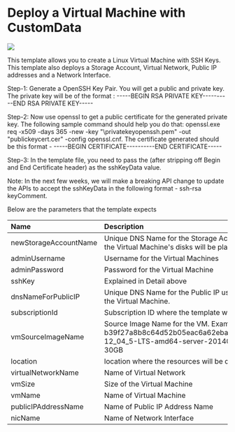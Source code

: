 # Deploy a Virtual Machine with CustomData

<a href="https://azuredeploy.net/" target="_blank">
    <img src="http://azuredeploy.net/deploybutton.png"/>
</a>

This template allows you to create a Linux Virtual Machine with SSH Keys. This template also deploys a Storage Account, Virtual Network, Public IP addresses and a Network Interface.

Step-1: Generate a OpenSSH Key Pair. You will get a public and private key. The private key will be of the format : -----BEGIN RSA PRIVATE KEY-----<base64encodedprivatekey>-----END RSA PRIVATE KEY-----

Step-2: Now use openssl to get a public certificate for the generated private key. The following sample command should help you do that: openssl.exe req -x509 -days 365 -new -key "<Path>\privatekeyopenssh.pem" -out "publickeycert.cer" -config openssl.cnf. The certificate generated should be this format - -----BEGIN CERTIFICATE-----<base64encodedpublickey>-----END CERTIFICATE-----

Step-3: In the template file, you need to pass the <base64encodedpublickey> (after stripping off Begin and End Certificate header) as the sshKeyData value.

Note: In the next few weeks, we will make a breaking API change to update the APIs to accept the sshKeyData in the following format - ssh-rsa <publickey> keyComment.

Below are the parameters that the template expects

| Name   | Description    |
|:--- |:---|
| newStorageAccountName  | Unique DNS Name for the Storage Account where the Virtual Machine's disks will be placed. |
| adminUsername  | Username for the Virtual Machines  |
| adminPassword  | Password for the Virtual Machine  |
| sshKey  | Explained in Detail above |
| dnsNameForPublicIP  | Unique DNS Name for the Public IP used to access the Virtual Machine. |
| subscriptionId  | Subscription ID where the template will be deployed |
| vmSourceImageName  | Source Image Name for the VM. Example: b39f27a8b8c64d52b05eac6a62ebad85__Ubuntu-12_04_5-LTS-amd64-server-20140927-en-us-30GB |
| location | location where the resources will be deployed |
| virtualNetworkName | Name of Virtual Network |
| vmSize | Size of the Virtual Machine |
| vmName | Name of Virtual Machine |
| publicIPAddressName | Name of Public IP Address Name |
| nicName | Name of Network Interface |
